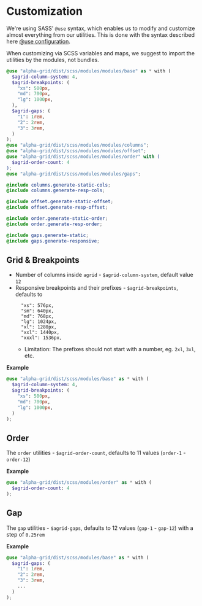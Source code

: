 # Customization

We're using SASS' `@use` syntax, which enables us to modify and customize almost everything from our utilities. This is done with the syntax described here [@use configuration](https://sass-lang.com/documentation/at-rules/use#configuration).

When customizing via SCSS variables and maps, we suggest to import the utilities by the modules, not bundles.

```scss
@use "alpha-grid/dist/scss/modules/modules/base" as * with (
  $agrid-column-system: 4,
  $agrid-breakpoints: (
    "xs": 500px,
    "md": 700px,
    "lg": 1000px,
  ),
  $agrid-gaps: (
    "1": 1rem,
    "2": 2rem,
    "3": 3rem,
  )
);
@use "alpha-grid/dist/scss/modules/modules/columns";
@use "alpha-grid/dist/scss/modules/modules/offset";
@use "alpha-grid/dist/scss/modules/modules/order" with (
  $agrid-order-count: 4
);
@use "alpha-grid/dist/scss/modules/modules/gaps";

@include columns.generate-static-cols;
@include columns.generate-resp-cols;

@include offset.generate-static-offset;
@include offset.generate-resp-offset;

@include order.generate-static-order;
@include order.generate-resp-order;

@include gaps.generate-static;
@include gaps.generate-responsive;
```

## Grid & Breakpoints

- Number of columns inside `agrid` - `$agrid-column-system`, default value `12`
- Responsive breakpoints and their prefixes - `$agrid-breakpoints`, defaults to 
  ```
    "xs": 576px,
    "sm": 640px,
    "md": 768px,
    "lg": 1024px,
    "xl": 1280px,
    "xxl": 1440px,
    "xxxl": 1536px,
  ```
  - Limitation: The prefixes should not start with a number, eg. `2xl`, `3xl`, etc.

**Example**
```scss
@use "alpha-grid/dist/scss/modules/base" as * with (
  $agrid-column-system: 4,
  $agrid-breakpoints: (
    "xs": 500px,
    "md": 700px,
    "lg": 1000px,
  )
);
```

## Order

The `order` utilities - `$agrid-order-count`, defaults to 11 values (`order-1` - `order-12`)

**Example**
```scss
@use "alpha-grid/dist/scss/modules/order" as * with (
  $agrid-order-count: 4
);
```


## Gap

The `gap` utilities - `$agrid-gaps`, defaults to 12 values (`gap-1` - `gap-12`) with a step of `0.25rem`

**Example**
```scss
@use "alpha-grid/dist/scss/modules/base" as * with (
  $agrid-gaps: (
    "1": 1rem,
    "2": 2rem,
    "3": 3rem,
    ...
  )
);
```